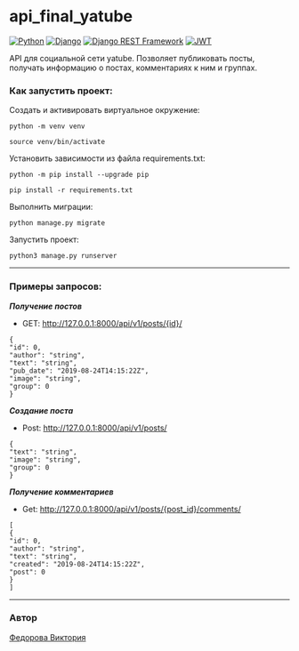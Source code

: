 # api_final_yatube
[![Python](https://img.shields.io/badge/-Python-464646?style=flat&logo=Python&logoColor=56C0C0&color=008080)](https://www.python.org/)
[![Django](https://img.shields.io/badge/-Django-464646?style=flat&logo=Django&logoColor=56C0C0&color=008080)](https://www.djangoproject.com/)
[![Django REST Framework](https://img.shields.io/badge/-Django%20REST%20Framework-464646?style=flat&logo=Django%20REST%20Framework&logoColor=56C0C0&color=008080)](https://www.django-rest-framework.org/)
[![JWT](https://img.shields.io/badge/-JWT-464646?style=flat&color=008080)](https://jwt.io/)

API для социальной сети yatube.
Позволяет публиковать посты, получать информацию о постах, комментариях к ним и группах.
### Как запустить проект:
Cоздать и активировать виртуальное окружение:

```
python -m venv venv
```

```
source venv/bin/activate
```
Установить зависимости из файла requirements.txt:

```
python -m pip install --upgrade pip
```

```
pip install -r requirements.txt
```

Выполнить миграции:

```
python manage.py migrate
```

Запустить проект:

```
python3 manage.py runserver
```
____
### Примеры запросов:
***Получение постов***
- GET: 
http://127.0.0.1:8000/api/v1/posts/{id}/
```
{
"id": 0,
"author": "string",
"text": "string",
"pub_date": "2019-08-24T14:15:22Z",
"image": "string",
"group": 0
}
```
***Создание поста***
- Post: 
http://127.0.0.1:8000/api/v1/posts/
```
{
"text": "string",
"image": "string",
"group": 0
}
```
***Получение комментариев***
- Get:
http://127.0.0.1:8000/api/v1/posts/{post_id}/comments/
```
[
{
"id": 0,
"author": "string",
"text": "string",
"created": "2019-08-24T14:15:22Z",
"post": 0
}
]
```
____

### Автор
[Федорова Виктория](https://github.com/Victoriafed)
